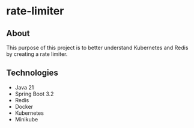 # rate-limiter

## About

This purpose of this project is to better understand Kubernetes and Redis by creating a rate limiter.

## Technologies

* Java 21
* Spring Boot 3.2
* Redis
* Docker
* Kubernetes
* Minikube
